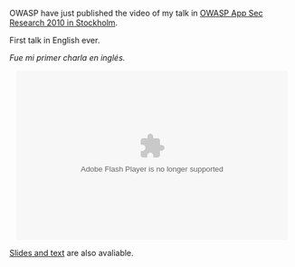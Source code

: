 <html><body><p>OWASP have just published the video of my talk in <a href="http://www.owasp.org/index.php/OWASP_AppSec_Research_2010_-_Stockholm,_Sweden" target="_blank">OWASP App Sec Research 2010 in Stockholm</a>.



First talk in English ever.

<em>Fue mi primer charla en inglés.</em>



</p><center>

<embed type="application/x-shockwave-flash" width="480" height="300" src="http://blip.tv/play/AYHwp2QC" allowfullscreen="true"></embed>

</center>



<a href="http://www.juanjoconti.com.ar/2010/07/06/talk-taint-mode-for-python-via-a-library-slides/" target="_blank">Slides and text</a> are also avaliable.</body></html>